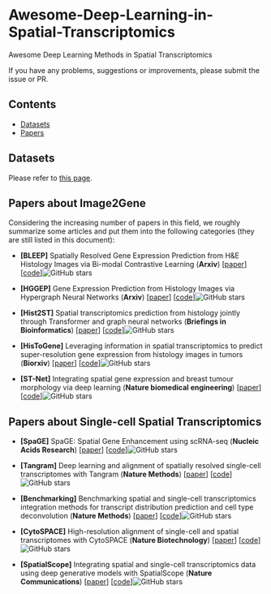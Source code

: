 # Awesome-Deep-Learning-in-Spatial-Transcriptomics
Awesome Deep Learning Methods in Spatial Transcriptomics

If you have any problems, suggestions or improvements, please submit the issue or PR.

## Contents
* [Datasets](#datasets)
* [Papers](#papers)

## Datasets
Please refer to [this page]().

## Papers about Image2Gene
Considering the increasing number of papers in this field, we roughly summarize some articles and put them into the following categories (they are still listed in this document):

- <a name="BLEEP"></a>**[BLEEP]** Spatially Resolved Gene Expression Prediction from H&E Histology Images via Bi-modal Contrastive Learning (**Arxiv**) [[paper]([https://arxiv.org/pdf/2306.01859.pdf](https://academic.oup.com/nar/article/50/22/e131/6761985?login=false))] [[code](https://github.com/bowang-lab/BLEEP)]![GitHub stars](https://img.shields.io/github/stars/bowang-lab/BLEEP.svg?logo=github&label=Stars)

- <a name="HGGEP"></a>**[HGGEP]** Gene Expression Prediction from Histology Images via Hypergraph Neural Networks (**Arxiv**) [[paper](https://github.com/QSong-github/HGGEP)] [[code](https://github.com/QSong-github/HGGEP)]![GitHub stars](https://img.shields.io/github/stars/QSong-github/HGGEP.svg?logo=github&label=Stars)

- <a name="Hist2ST"></a>**[Hist2ST]** Spatial transcriptomics prediction from histology jointly through Transformer and graph neural networks (**Briefings in Bioinformatics**) [[paper](https://academic.oup.com/bib/article-abstract/23/5/bbac297/6645485?redirectedFrom=fulltext&login=false)] [[code](https://github.com/biomed-AI/Hist2ST)]![GitHub stars](https://img.shields.io/github/stars/biomed-AI/Hist2ST.svg?logo=github&label=Stars)

- <a name="HisToGene"></a>**[HisToGene]** Leveraging information in spatial transcriptomics to predict super-resolution gene expression from histology images in tumors (**Biorxiv**) [[paper](https://www.biorxiv.org/content/10.1101/2021.11.28.470212v1.full.pdf)] [[code](https://github.com/maxpmx/HisToGene)]![GitHub stars](https://img.shields.io/github/stars/maxpmx/HisToGene.svg?logo=github&label=Stars)

- <a name="ST-Net"></a>**[ST-Net]** Integrating spatial gene expression and breast tumour morphology via deep learning (**Nature biomedical engineering**) [[paper](https://www.nature.com/articles/s41551-020-0578-x)] [[code](https://github.com/bryanhe/ST-Net)]![GitHub stars](https://img.shields.io/github/stars/bryanhe/ST-Net.svg?logo=github&label=Stars)


## Papers about Single-cell Spatial Transcriptomics

- <a name="SpaGE"></a>**[SpaGE]** SpaGE: Spatial Gene Enhancement using scRNA-seq (**Nucleic Acids Research**) [[paper](https://academic.oup.com/nar/article/48/18/e107/5909530?login=false)] [[code](https://github.com/tabdelaal/SpaGE)]![GitHub stars](https://img.shields.io/github/stars/tabdelaal/SpaGE.svg?logo=github&label=Stars)

- <a name="Tangram"></a>**[Tangram]** Deep learning and alignment of spatially resolved single-cell transcriptomes with Tangram (**Nature Methods**) [[paper](https://www.nature.com/articles/s41592-021-01264-7)] [[code](https://github.com/broadinstitute/Tangram)]![GitHub stars](https://img.shields.io/github/stars/broadinstitute/Tangram.svg?logo=github&label=Stars)

- <a name="Benchmarking"></a>**[Benchmarking]** Benchmarking spatial and single-cell transcriptomics integration methods for transcript distribution prediction and cell type deconvolution (**Nature Methods**) [[paper](https://www.nature.com/articles/s41592-022-01480-9)] [[code](https://github.com/QuKunLab/SpatialBenchmarking)]![GitHub stars](https://img.shields.io/github/stars/QuKunLab/SpatialBenchmarking.svg?logo=github&label=Stars)

- <a name="CytoSPACE"></a>**[CytoSPACE]** High-resolution alignment of single-cell and spatial transcriptomes with CytoSPACE (**Nature Biotechnology**) [[paper](https://www.nature.com/articles/s41587-023-01697-9)] [[code](https://github.com/digitalcytometry/cytospace)]![GitHub stars](https://img.shields.io/github/stars/digitalcytometry/cytospace.svg?logo=github&label=Stars)

- <a name="SpatialScope"></a>**[SpatialScope]** Integrating spatial and single-cell transcriptomics data using deep generative models with SpatialScope (**Nature Communications**) [[paper](https://www.nature.com/articles/s41467-023-43629-w)] [[code](https://github.com/YangLabHKUST/SpatialScope)]![GitHub stars](https://img.shields.io/github/stars/YangLabHKUST/SpatialScope.svg?logo=github&label=Stars)


